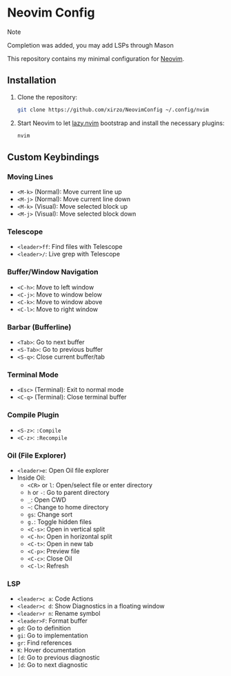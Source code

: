 # Neovim Config

> [!NOTE]
> Completion was added, you may add LSPs through Mason

This repository contains my minimal configuration for [Neovim](https://neovim.io).

## Installation

1. Clone the repository:
   ```sh
   git clone https://github.com/xirzo/NeovimConfig ~/.config/nvim
   ```

2. Start Neovim to let [lazy.nvim](https://github.com/folke/lazy.nvim) bootstrap and install the necessary plugins:
   ```sh
   nvim
   ```

## Custom Keybindings

### Moving Lines
- `<M-k>` (Normal): Move current line up
- `<M-j>` (Normal): Move current line down
- `<M-k>` (Visual): Move selected block up
- `<M-j>` (Visual): Move selected block down

### Telescope
- `<leader>ff`: Find files with Telescope
- `<leader>/`: Live grep with Telescope

### Buffer/Window Navigation
- `<C-h>`: Move to left window
- `<C-j>`: Move to window below
- `<C-k>`: Move to window above
- `<C-l>`: Move to right window

### Barbar (Bufferline)
- `<Tab>`: Go to next buffer
- `<S-Tab>`: Go to previous buffer
- `<S-q>`: Close current buffer/tab

### Terminal Mode
- `<Esc>` (Terminal): Exit to normal mode
- `<C-q>` (Terminal): Close terminal buffer

### Compile Plugin
- `<S-z>`: `:Compile`
- `<C-z>`: `:Recompile`

### Oil (File Explorer)
- `<leader>e`: Open Oil file explorer
- Inside Oil:
  - `<CR>` or `l`: Open/select file or enter directory
  - `h` or `-`: Go to parent directory
  - `_`: Open CWD
  - `~`: Change to home directory
  - `gs`: Change sort
  - `g.`: Toggle hidden files
  - `<C-s>`: Open in vertical split
  - `<C-h>`: Open in horizontal split
  - `<C-t>`: Open in new tab
  - `<C-p>`: Preview file
  - `<C-c>`: Close Oil
  - `<C-l>`: Refresh

### LSP
- `<leader>c a`: Code Actions
- `<leader>c d`: Show Diagnostics in a floating window
- `<leader>r n`: Rename symbol
- `<leader>F`: Format buffer
- `gd`: Go to definition
- `gi`: Go to implementation
- `gr`: Find references
- `K`: Hover documentation
- `[d`: Go to previous diagnostic
- `]d`: Go to next diagnostic

